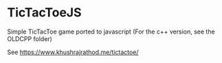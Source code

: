 # TicTacToeJS
Simple TicTacToe game ported to javascript (For the c++ version, see the OLDCPP folder)

See https://www.khushrajrathod.me/tictactoe/
